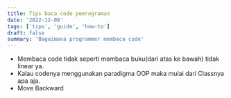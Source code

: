 ```yaml
---
title: Tips baca code pemrograman
date: '2022-12-08'
tags: ['tips', 'guide', 'how-to']
draft: false
summary: 'Bagaimana programmer membaca code'
---
```


- Membaca code tidak seperti membaca buku(dari atas ke bawah) tidak linear ya.
- Kalau codenya menggunakan paradigma OOP maka mulai dari Classnya apa aja.
- Move Backward
